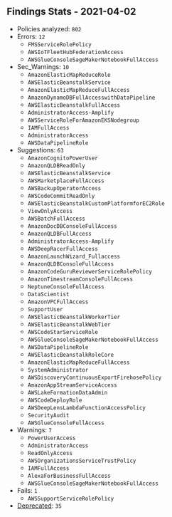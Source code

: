 ## Findings Stats - 2021-04-02

- Policies analyzed: `802`
- Errors: `12`
  - `FMSServiceRolePolicy`
  - `AWSIoTFleetHubFederationAccess`
  - `AWSGlueConsoleSageMakerNotebookFullAccess`
- Sec_Warnings: `10`
  - `AmazonElasticMapReduceRole`
  - `AWSElasticBeanstalkService`
  - `AmazonElasticMapReduceFullAccess`
  - `AmazonDynamoDBFullAccesswithDataPipeline`
  - `AWSElasticBeanstalkFullAccess`
  - `AdministratorAccess-Amplify`
  - `AWSServiceRoleForAmazonEKSNodegroup`
  - `IAMFullAccess`
  - `AdministratorAccess`
  - `AWSDataPipelineRole`
- Suggestions: `63`
  - `AmazonCognitoPowerUser`
  - `AmazonQLDBReadOnly`
  - `AWSElasticBeanstalkService`
  - `AWSMarketplaceFullAccess`
  - `AWSBackupOperatorAccess`
  - `AWSCodeCommitReadOnly`
  - `AWSElasticBeanstalkCustomPlatformforEC2Role`
  - `ViewOnlyAccess`
  - `AWSBatchFullAccess`
  - `AmazonDocDBConsoleFullAccess`
  - `AmazonQLDBFullAccess`
  - `AdministratorAccess-Amplify`
  - `AWSDeepRacerFullAccess`
  - `AmazonLaunchWizard_Fullaccess`
  - `AmazonQLDBConsoleFullAccess`
  - `AmazonCodeGuruReviewerServiceRolePolicy`
  - `AmazonTimestreamConsoleFullAccess`
  - `NeptuneConsoleFullAccess`
  - `DataScientist`
  - `AmazonVPCFullAccess`
  - `SupportUser`
  - `AWSElasticBeanstalkWorkerTier`
  - `AWSElasticBeanstalkWebTier`
  - `AWSCodeStarServiceRole`
  - `AWSGlueConsoleSageMakerNotebookFullAccess`
  - `AWSDataPipelineRole`
  - `AWSElasticBeanstalkRoleCore`
  - `AmazonElasticMapReduceFullAccess`
  - `SystemAdministrator`
  - `AWSDiscoveryContinuousExportFirehosePolicy`
  - `AmazonAppStreamServiceAccess`
  - `AWSLakeFormationDataAdmin`
  - `AWSCodeDeployRole`
  - `AWSDeepLensLambdaFunctionAccessPolicy`
  - `SecurityAudit`
  - `AWSGlueConsoleFullAccess`
- Warnings: `7`
  - `PowerUserAccess`
  - `AdministratorAccess`
  - `ReadOnlyAccess`
  - `AWSOrganizationsServiceTrustPolicy`
  - `IAMFullAccess`
  - `AlexaForBusinessFullAccess`
  - `AWSGlueConsoleSageMakerNotebookFullAccess`
- Fails: `1`
  - `AWSSupportServiceRolePolicy`
- [Deprecated](../DEPRECATED.json): `35`
